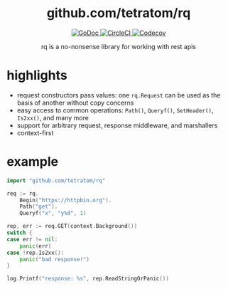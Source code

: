 <h1 align="center">github.com/tetratom/rq</h1>
<p align="center">
  <a href="https://godoc.org/github.com/tetratom/rq">
    <img src="https://godoc.org/github.com/tetratom/rq?status.svg" alt="GoDoc">
  </a>
  <a href="https://circleci.com/gh/tetratom/rq">
    <img src="https://img.shields.io/circleci/build/gh/tetratom/rq/master" alt="CircleCI">
  </a>
  <a href="https://codecov.io/gh/tetratom/rq">
    <img src="https://img.shields.io/codecov/c/github/tetratom/rq/master" alt="Codecov">
  </a>
</p>
<p align="center">rq is a no-nonsense library for working with rest apis</p>

# highlights

- request constructors pass values: one `rq.Request` can be used as the basis of another without copy concerns
- easy access to common operations: `Path()`, `Queryf()`, `SetHeader()`, `Is2xx()`, and many more
- support for arbitrary request, response middleware, and marshallers
- context-first

# example

```go
import "github.com/tetratom/rq"

req := rq.
    Begin("https://httpbin.org").
    Path("get").
    Queryf("x", "y%d", 1)

rep, err := req.GET(context.Background())
switch {
case err != nil:
    panic(err)
case !rep.Is2xx():
    panic("bad response!")
}

log.Printf("response: %s", rep.ReadStringOrPanic())
```
